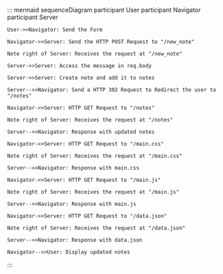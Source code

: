 ::: mermaid
sequenceDiagram
    participant User
    participant Navigator
    participant Server

    User->>Navigator: Send the Form

    Navigator->>Server: Send the HTTP POST Request to "/new_note"

    Note right of Server: Receives the request at "/new_note"

    Server->>Server: Access the message in req.body

    Server->>Server: Create note and add it to notes

    Server-->>Navigator: Send a HTTP 302 Request to Redirect the user to "/notes"

    Navigator->>Server: HTTP GET Request to "/notes"

    Note right of Server: Receives the request at "/notes"

    Server-->>Navigator: Response with updated notes

    Navigator->>Server: HTTP GET Request to "/main.css"

    Note right of Server: Receives the request at "/main.css"

    Server-->>Navigator: Response with main.css

    Navigator->>Server: HTTP GET Request to "/main.js"

    Note right of Server: Receives the request at "/main.js"

    Server-->>Navigator: Response with main.js

    Navigator->>Server: HTTP GET Request to "/data.json"

    Note right of Server: Receives the request at "/data.json"

    Server-->>Navigator: Response with data.json

    Navigator-->>User: Display updated notes
:::